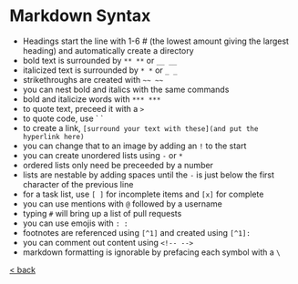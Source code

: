 # Markdown Syntax

 - Headings start the line with 1-6 # (the lowest amount giving the largest heading) and automatically create a directory
 - bold text is surrounded by `** **` or `__ __`
 - italicized text is surrounded by `* *` or `_ _`
 - strikethroughs are created with `~~ ~~`
 - you can nest bold and italics with the same commands
 - bold and italicize words with `*** ***`
 - to quote text, preceed it with a `>`
 - to quote code, use \` \`
 - to create a link, `[surround your text with these](and put the hyperlink here)`
 - you can change that to an image by adding an `!` to the start
 - you can create unordered lists using `-` or `*`
 - ordered lists only need be preceeded by a number
 - lists are nestable by adding spaces until the `-` is just below the first character of the previous line
 - for a task list, use `[ ]` for incomplete items and `[x]` for complete
 - you can use mentions with `@` followed by a username
 - typing `#` will bring up a list of pull requests
 - you can use emojis with `: :`
 - footnotes are referenced using `[^1]` and created using `[^1]:`
 - you can comment out content using `<!-- -->`
 - markdown formatting is ignorable by prefacing each symbol with a `\`

[< back](README.md)